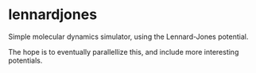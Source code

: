 lennardjones
============
Simple molecular dynamics simulator, using the Lennard-Jones potential.

The hope is to eventually parallellize this, and include more interesting potentials.
